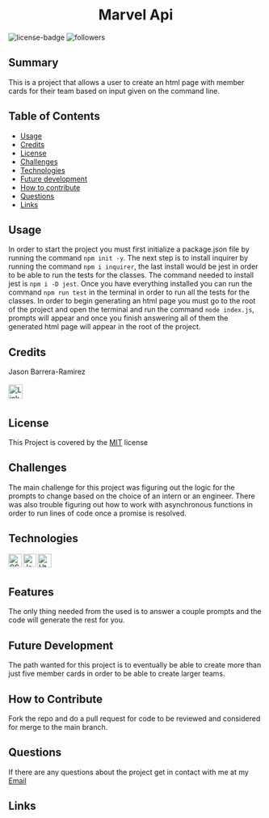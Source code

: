 <h1 align="center">Marvel Api</h1> 
  
[LinkedIn]: https://www.linkedin.com/in/jason-barrera-ramirez-b2a473204/
![license-badge](https://img.shields.io/badge/License-MIT-blueviolet)
![followers](https://img.shields.io/github/followers/jbramirez03?style=social)

[MIT]: https://choosealicense.com/licenses/mit/
## Summary
This is a project that allows a user to create an html page with member cards for their team based on input given on the command line.
## Table of Contents
- [Usage](#usage)
- [Credits](#credits)
- [License](#license)
- [Challenges](#challenges)
- [Technologies](#technologies)
- [Future development](#future-development)
- [How to contribute](#how-to-contribute)
- [Questions](#questions)
- [Links](#link)
## Usage
In order to start the project you must first initialize a package.json file by running the command `npm init -y`.
The next step is to install inquirer by running the command `npm i inquirer`, the last install would be jest in order to be able to run the tests for the classes. The command needed to install jest is `npm i -D jest`. Once you have everything installed you can run the command `npm run test` in the terminal in order to run all the tests for the classes. In order to begin generating an html page you must go to the root of the project and open the terminal and run the command `node index.js`, prompts will appear and once you finish answering all of them the generated html page will appear in the root of the project.
## Credits
Jason Barrera-Ramirez<br><br>
[<img align="left" width="28px" alt="LinkedIn" src="https://user-images.githubusercontent.com/82244776/128110957-497edff3-59dc-41d6-89bc-be7570e441fe.png" />][LinkedIn]<br><br>
## License
This Project is covered by the [MIT] license
## Challenges
The main challenge for this project was figuring out the logic for the prompts to change based on the choice of an intern or an engineer. There was also trouble figuring out how to work with asynchronous functions in order to run lines of code once a promise is resolved.
## Technologies
<img align="left" width="26px" alt="CSS" src="https://user-images.githubusercontent.com/82244776/128645607-b787e5cb-6f1b-45ab-8c18-ff2e72e27095.png">
<img align="left" width="26px" alt="Javascript" src="https://user-images.githubusercontent.com/82244776/128645657-2dad4760-43e6-42a9-90a5-8f8b3f62b4a0.png">
<img align="left" width="27px" alt="Html" src="https://user-images.githubusercontent.com/82244776/128645723-50b9f81f-429e-48ce-859c-ac23b766a1d6.png">
<br><br>

## Features
The only thing needed from the used is to answer a couple prompts and the code will generate the rest for you.
## Future Development
The path wanted for this project is to eventually be able to create more than just five member cards in order to be able to create larger teams.
## How to Contribute
Fork the repo and do a pull request for code to be reviewed and considered for merge to the main branch.
## Questions
If there are any questions about the project get in contact with me at my [Email](mailto:jason1287712@gmail.com)
## Links 

